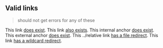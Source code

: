 ## Valid links

> should not get errors for any of these

This link [does exist](../api/application.md).
This link [also exists](link-check.js).
This internal anchor [does exist](#valid-links).
This external anchor [does exist](../api/application.md#services).
This ../relative link [has a file redirect](../api/rest.md).
This link [has a wildcard redirect](../authentication/wildcard-redirect.md).
